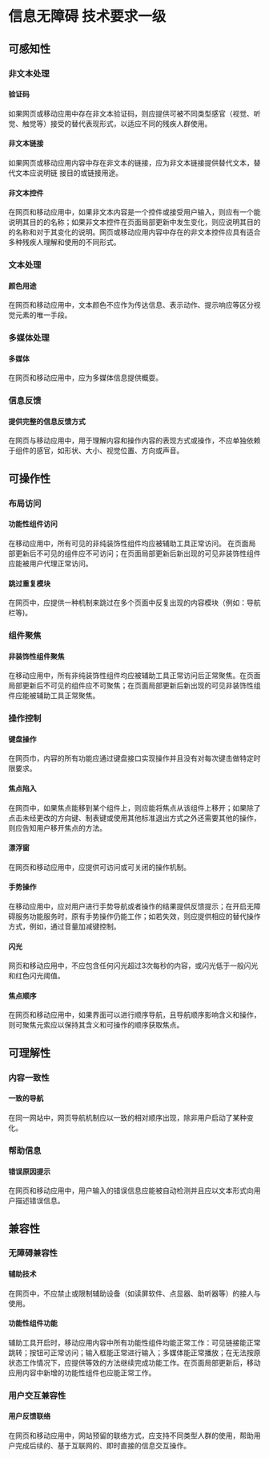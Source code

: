 # 信息无障碍 技术要求一级

## 可感知性

### 非文本处理

#### 验证码

如果网页或移动应用中存在非文本验证码，则应提供可被不同类型感官（视觉、听觉、触觉等）接受的替代表现形式，以适应不同的残疾人群使用。

#### 非文本链接

如果网页或移动应用内容中存在非文本的链接，应为非文本链接提供替代文本，替代文本应说明链 接目的或链接用途。

#### 非文本控件

在网页和移动应用中，如果非文本内容是一个控件或接受用户输入，则应有一个能说明其目的的名称；如果非文本控件在页面局部更新中发生变化，则应说明其目的的名称和对于其变化的说明。网页或移动应用内容中存在的非文本控件应具有适合多种残疾人理解和使用的不同形式。

### 文本处理

#### 颜色用途

在网页和移动应用中，文本颜色不应作为传达信息、表示动作、提示响应等区分视觉元素的唯一手段。

### 多媒体处理

#### 多媒体

在网页和移动应用中，应为多媒体信息提供概耍。

### 信息反馈

#### 提供完整的信息反馈方式

在网页与移动应用中，用于理解内容和操作内容的表现方式或操作，不应单独依赖于组件的感官，如形状、大小、视觉位置、方向或声音。

## 可操作性

### 布局访问

#### 功能性组件访问

在移动应用中，所有可见的非纯装饰性组件均应被辅助工具正常访问。 在页面局部更新后不可见的组件应不可访问；在页面局部更新后新出现的可见非装饰性组件应能被用户代理正常访问。

#### 跳过重复模块

在网页中，应提供一种机制来跳过在多个页面中反复出现的内容模块（例如：导航栏等)。

### 组件聚焦

#### 非装饰性组件聚焦

在移动应用中，所有非纯装饰性组件均应被辅助工具正常访问后正常聚焦。在页面局部更新后不可见的组件应不可聚焦；在页面局部更新后新出现的可见非装饰性组件应能被辅助工具正常聚焦。

### 操作控制

#### 键盘操作

在网页巾，内容的所有功能应通过键盘接口实现操作并且没有对每次键击做特定时限要求。

#### 焦点陷入

在网页中，如果焦点能移到某个组件上，则应能将焦点从该组件上移开；如果除了点击未经更改的方向键、制表键或使用其他标准退出方式之外还需要其他的操作，则应告知用户移开焦点的方法。

#### 漂浮窗

在网页和移动应用中，应提供可访问或可关闭的操作机制。

#### 手势操作

在移动应用中，应对用户进行手势导航或者操作的结果提供反馈提示；在开启无障碍服务功能服务时，原有手势操作仍能工作；如若失效，则应提供相应的替代操作方式，例如，通过音量加减键控制。

#### 闪光

网页和移动应用中，不应包含任何闪光超过3次每秒的内容，或闪光低于一般闪光和红色闪光阈值。

#### 焦点顺序

在网页和移动应用中，如果界面可以进行顺序导航，且导航顺序影响含义和操作，则可聚焦元索应以保持其含义和可操作的顺序获取焦点。

## 可理解性

### 内容一致性

#### 一致的导航

在同一网站中，网页导航机制应以一致的相对顺序出现，除非用户启动了某种变化。

### 帮助信息

#### 错误原因提示

在网页和移动应用中，用户输入的错误信息应能被自动检测并且应以文本形式向用户描述错误信息。

## 兼容性

### 无障碍兼容性

#### 辅助技术

在网页中，不应禁止或限制辅助设备（如读屏软件、点显器、助听器等）的接人与使用。

#### 功能性组件功能

辅助工具开启时，移动应用内容中所有功能性组件均能正常工作：可见链接能正常跳转；按钮可正常访问；输入框能正常进行输入；多媒体能正常播放；在无法按原状态工作情况下，应提供等效的方法继续完成功能工作。在页面局部更新后，移动应用内容中新增的功能性组件也应能正常工作。

### 用户交互兼容性

#### 用户反馈联络

在网页和移动应用中，网站预留的联络方式，应支持不同类型人群的使用，帮助用户完成后续的、基于互联网的、即时直接的信息交互操作。